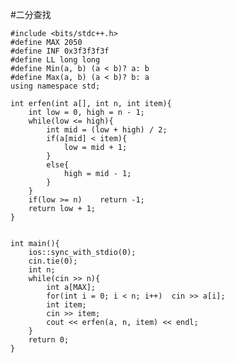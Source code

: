 #二分查找

	#include <bits/stdc++.h>
	#define MAX 2050
	#define INF 0x3f3f3f3f
	#define LL long long
	#define Min(a, b) (a < b)? a: b
	#define Max(a, b) (a < b)? b: a
	using namespace std;
	
	int erfen(int a[], int n, int item){
	    int low = 0, high = n - 1;
	    while(low <= high){
	        int mid = (low + high) / 2;
	        if(a[mid] < item){
	            low = mid + 1;
	        }
	        else{
	            high = mid - 1;
	        }
	    }
	    if(low >= n)    return -1;
	    return low + 1;
	}
	
	
	int main(){
	    ios::sync_with_stdio(0);
	    cin.tie(0);
	    int n;
	    while(cin >> n){
	        int a[MAX];
	        for(int i = 0; i < n; i++)  cin >> a[i];
	        int item;
	        cin >> item;
	        cout << erfen(a, n, item) << endl;
	    }
	    return 0;
	}
